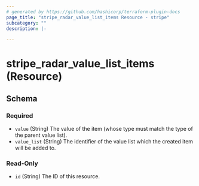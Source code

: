 ```yaml
---
# generated by https://github.com/hashicorp/terraform-plugin-docs
page_title: "stripe_radar_value_list_items Resource - stripe"
subcategory: ""
description: |-
  
---
```


# stripe_radar_value_list_items (Resource)





<!-- schema generated by tfplugindocs -->
## Schema

### Required

- `value` (String) The value of the item (whose type must match the type of the parent value list).
- `value_list` (String) The identifier of the value list which the created item will be added to.

### Read-Only

- `id` (String) The ID of this resource.


